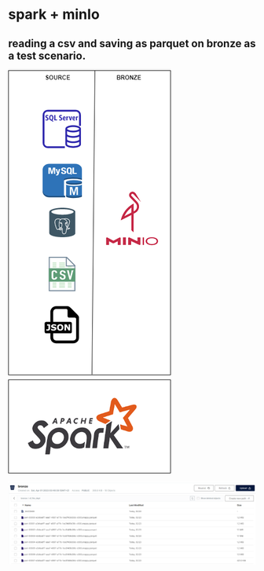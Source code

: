 # spark + minIo

## reading a csv and saving as parquet on bronze as a test scenario.


![Screenshot](Spark+Minio.png)

![Screenshot](output-bronze.png)


